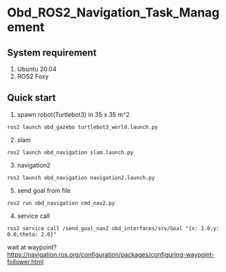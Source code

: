 # Obd_ROS2_Navigation_Task_Management

## System requirement
1. Ubuntu 20.04
2. ROS2 Foxy

## Quick start
1. spawn robot(Turtlebot3) in 35 x 35 m^2

```
ros2 launch obd_gazebo turtlebot3_world.launch.py
```

2. slam

```
ros2 launch obd_navigation slam.launch.py
```

3. navigation2

```
ros2 launch obd_navigation navigation2.launch.py
```

5. send goal from file

```
ros2 run obd_navigation cmd_nav2.py
```

4. service call

```
ros2 service call /send_goal_nav2 obd_interfaces/srv/Goal "{x: 3.0,y: 0.0,theta: 2.0}"
```

wait at waypoint?
https://navigation.ros.org/configuration/packages/configuring-waypoint-follower.html
